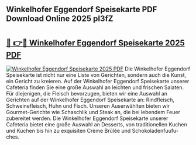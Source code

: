 ## Winkelhofer Eggendorf Speisekarte PDF Download Online 2025 pI3fZ

# <h2><a href="http://gc7dzb.nevu.top/?p=Winkelhofer+Eggendorf+Speisekarte">🔗 👉🔴 Winkelhofer Eggendorf Speisekarte 2025 PDF</a></h2>

[![Winkelhofer Eggendorf Speisekarte 2025 PDF](https://i.imgur.com/dBaPXMq.png)](http://gc7dzb.nevu.top/?p=Winkelhofer+Eggendorf+Speisekarte)
Die Winkelhofer Eggendorf Speisekarte ist nicht nur eine Liste von Gerichten, sondern auch die Kunst, ein Gericht zu kreieren. Auf der Winkelhofer Eggendorf Speisekarte unserer Cafeteria finden Sie eine große Auswahl an leichten und frischen Salaten. Für diejenigen, die Fleisch bevorzugen, bieten wir eine Auswahl an Gerichten auf der Winkelhofer Eggendorf Speisekarte an: Rindfleisch, Schweinefleisch, Huhn und Fisch. Unseren Auserwählten bieten wir Gourmet-Gerichte wie Schaschlik und Steak an, die bei lebendem Feuer zubereitet werden. Die Winkelhofer Eggendorf Speisekarte unserer Cafeteria bietet eine große Auswahl an Desserts, von traditionellen Kuchen und Kuchen bis hin zu exquisiten Crème Brûlée und Schokoladenfuufu-ches.
